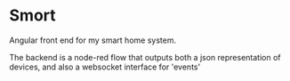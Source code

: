 # Smort

Angular front end for my smart home system.

The backend is a node-red flow that outputs both a json representation of devices, and also a websocket interface for 'events'
